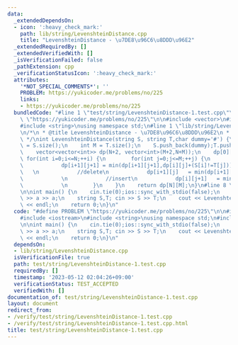 ```yaml
---
data:
  _extendedDependsOn:
  - icon: ':heavy_check_mark:'
    path: lib/string/LevenshteinDistance.cpp
    title: "LevenshteinDistance - \u7DE8\u96C6\u8DDD\u96E2"
  _extendedRequiredBy: []
  _extendedVerifiedWith: []
  _isVerificationFailed: false
  _pathExtension: cpp
  _verificationStatusIcon: ':heavy_check_mark:'
  attributes:
    '*NOT_SPECIAL_COMMENTS*': ''
    PROBLEM: https://yukicoder.me/problems/no/225
    links:
    - https://yukicoder.me/problems/no/225
  bundledCode: "#line 1 \"test/string/LevenshteinDistance-1.test.cpp\"\n#define PROBLEM\
    \ \"https://yukicoder.me/problems/no/225\"\n\n#include <vector>\n#include <iostream>\n\
    #include <string>\nusing namespace std;\n#line 1 \"lib/string/LevenshteinDistance.cpp\"\
    \n/*\n * @title LevenshteinDistance - \u7DE8\u96C6\u8DDD\u96E2\n * @docs md/string/LevenshteinDistance.md\n\
    \ */\nint LevenshteinDistance(string S, string T,char dummy='#') {\n    int N\
    \ = S.size();\n    int M = T.size();\n    S.push_back(dummy);T.push_back(dummy);\n\
    \    vector<vector<int>> dp(N+2, vector<int>(M+2,N+M));\n    dp[0][0]=0;\n   \
    \ for(int i=0;i<=N;++i) {\n        for(int j=0;j<=M;++j) {\n            //change\n\
    \            dp[i+1][j+1] = min(dp[i+1][j+1],dp[i][j]+(S[i]!=T[j]));         \
    \   \n            //delete\n            dp[i+1][j]   = min(dp[i+1][j],dp[i][j]+1);\
    \            \n            //insert\n            dp[i][j+1]   = min(dp[i][j+1],dp[i][j]+1);\
    \            \n        }\n    }\n    return dp[N][M];\n}\n#line 8 \"test/string/LevenshteinDistance-1.test.cpp\"\
    \n\nint main() {\n    cin.tie(0);ios::sync_with_stdio(false);\n    int a; cin\
    \ >> a >> a;\n    string S,T; cin >> S >> T;\n    cout << LevenshteinDistance(S,T)\
    \ << endl;\n    return 0;\n}\n"
  code: "#define PROBLEM \"https://yukicoder.me/problems/no/225\"\n\n#include <vector>\n\
    #include <iostream>\n#include <string>\nusing namespace std;\n#include \"../../lib/string/LevenshteinDistance.cpp\"\
    \n\nint main() {\n    cin.tie(0);ios::sync_with_stdio(false);\n    int a; cin\
    \ >> a >> a;\n    string S,T; cin >> S >> T;\n    cout << LevenshteinDistance(S,T)\
    \ << endl;\n    return 0;\n}\n"
  dependsOn:
  - lib/string/LevenshteinDistance.cpp
  isVerificationFile: true
  path: test/string/LevenshteinDistance-1.test.cpp
  requiredBy: []
  timestamp: '2023-05-12 02:04:26+09:00'
  verificationStatus: TEST_ACCEPTED
  verifiedWith: []
documentation_of: test/string/LevenshteinDistance-1.test.cpp
layout: document
redirect_from:
- /verify/test/string/LevenshteinDistance-1.test.cpp
- /verify/test/string/LevenshteinDistance-1.test.cpp.html
title: test/string/LevenshteinDistance-1.test.cpp
---
```

